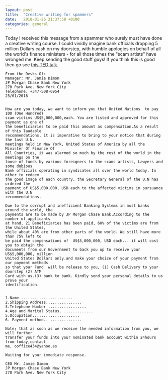 ```yaml
---
layout: post
title:  "Creative writing for spammers"
date:   2018-01-26 21:37:58 +0100
categories: general
---
```


Today I received this message from a spammer who surely must have done a creative writing course. I could vividly imagine bank officials dropping 5 million Dollars cash on my doorstep, with humble apologies on behalf of all the world's finance ministers - for all those times the "scam artists" have wronged me. Keep sending the good stuff guys! If you think this is good then go see [this TED talk](https://www.ted.com/talks/james_veitch_this_is_what_happens_when_you_reply_to_spam_email).

```
From the Desks Of:
Manager: Mr. Jamie Dimon
JP Morgan Chase Bank New York
270 Park Ave. New York City
Telephone. +347-508-6954
25/01/2018


How are you today, we want to inform you that United Nations  to pay 100 (One Hundred)
scam victims US$5,000,000,each. You are listed and approved for this payment as one of
the beneficiaries to be paid this amount as compensation.As a result of this laudable 
recommendations, it is imperative to bring to your notice that during the last U.N. 
meetings held in New York, United States of America by all the Minister Of Finance Of 
All Countries, it was alarmed so much by the rest of the world in the meetings on the 
loose of funds by various foreigners to the scams artists, Lawyers and some dubious 
Bank officials operating in syndicates all over the world today. In other to redeem 
the good image of each country, the Secretary General of the U.N has ordered the 
payment of US$5,000,000, USD each to the affected victims in pursuance with the U.N 
recommendations.

Due to the corrupt and inefficient Banking Systems in most banks around the world, the 
payments are to be made by JP Morgan Chase Bank.According to the number of applicants 
at hand, 21 Beneficiaries has been paid, 60% of the victims are from the United States,
while about 40% are from other parts of the world. We still have more than 75% left to
be paid the compensations of  US$5,000,000, USD each... it will cost you to obtain the
documents from our Government to back you up to receive your US$5,000,000, million 
United States Dollars only.and make your choice of your payment from our payment methods 
so that your Fund  will be release to you, (1) Cash Delivery to your doorstep (2) ATM 
Card with us.(3) bank to bank. Kindly send your personal details to us  prove your 
identification.


1.Name........................
2.Shipping Address................
3.Telephone Number .................
4.Age and Marital Status. .............
5.Occupation.....................
6. Payment method.. ..............

Note; that as soon as we receive the needed information from you, we will further 
transfer your funds into your nominated bank account within 24hours from today,contact 
me, ooffice434@yahoo.es

Waiting for your immediate response.

CEO Mr. Jamie Dimon
JP Morgan Chase Bank New York
270 Park Ave. New York City
```

